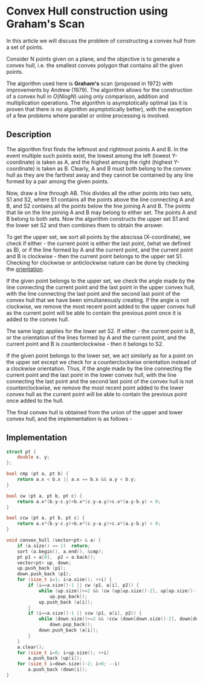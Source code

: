 <!--?title Convex Hull construction using Graham's Scan -->
# Convex Hull construction using Graham's Scan

In this article we will discuss the problem of constructing a convex hull from a set of points.

Consider N points given on a plane, and the objective is to generate a convex hull, i.e. the smallest
convex polygon that contains all the given points.

The algorithm used here is **Graham's** scan (proposed in 1972) with improvements by Andrew (1979).
The algorithm allows for the construction of a convex hull in $O (N log N)$ using only comparison, 
addition and multiplication operations. The algorithm is asymptotically optimal (as it is proven that there
is no algorithm asymptotically better), with the exception of a few problems where parallel or online processing
is involved.

## Description
The algorithm first finds the leftmost and rightmost points A and B. In the event multiple such points exist,
the lowest among the left (lowest Y-coordinate) is taken as A, and the highest among the right (highest Y-coordinate)
is taken as B. Clearly, A and B must both belong to the convex hull as they are the farthest away and they cannot be contained
by any line formed by a pair among the given points.

Now, draw a line through AB. This divides all the other points into two sets, S1 and S2, where S1 contains all the points
above the line connecting A and B, and S2 contains all the points below the line joining A and B. The points that lie on
the line joining A and B may belong to either set. The points A and B belong to both sets. Now the algorithm
constructs the upper set S1 and the lower set S2 and then combines them to obtain the answer. 

To get the upper set, we sort all points by the abscissa (X-coordinate), we check if either - the current point is either the last point,
(what we defined as B), or if the line formed by A and the current point, and the current point and B is clockwise - then the 
current point belongs to the upper set S1. Checking for clockwise or anticlockwise nature can be done by checking the [orientation](https://e-maxx-eng.appspot.com/geometry/oriented-triangle-area.html).

If the given point belongs to the upper set, we check the angle made by the line connecting the current point 
and the last point in the upper convex hull, with the line connecting the last point and the second last point of the convex 
hull that we have been simultaneously creating. If the angle is not clockwise, we remove the most recent point added
to the upper convex hull as the current point will be able to contain the previous point once it is added to the convex
hull.

The same logic applies for the lower set S2. If either - the current point is B, or the orientation of the lines formed by A and the 
current point, and the current point and B is counterclockwise - then it belongs to S2.

If the given point belongs to the lower set, we act similarly as for a point on the upper set except we check for a counterclockwise
orientation instead of a clockwise orientation. Thus, if the angle made by the line connecting the current point 
and the last point in the lower convex hull, with the line connecting the last point and the second last point of the convex 
hull is not counterclockwise, we remove the most recent point added to the lower convex hull as the current point will be able to contain
the previous point once added to the hull.

The final convex hull is obtained from the union of the upper and lower convex hull, and the implementation is as follows -

## Implementation
```cpp grahams_scan
struct pt {
	double x, y;
};

bool cmp (pt a, pt b) {
	return a.x < b.x || a.x == b.x && a.y < b.y;
}

bool cw (pt a, pt b, pt c) {
	return a.x*(b.y-c.y)+b.x*(c.y-a.y)+c.x*(a.y-b.y) < 0;
}

bool ccw (pt a, pt b, pt c) {
	return a.x*(b.y-c.y)+b.x*(c.y-a.y)+c.x*(a.y-b.y) > 0;
}

void convex_hull (vector<pt> & a) {
	if (a.size() == 1)  return;
	sort (a.begin(), a.end(), &cmp);
	pt p1 = a[0],  p2 = a.back();
	vector<pt> up, down;
	up.push_back (p1);
	down.push_back (p1);
	for (size_t i=1; i<a.size(); ++i) {
		if (i==a.size()-1 || cw (p1, a[i], p2)) {
			while (up.size()>=2 && !cw (up[up.size()-2], up[up.size()-1], a[i]))
				up.pop_back();
			up.push_back (a[i]);
		}
		if (i==a.size()-1 || ccw (p1, a[i], p2)) {
			while (down.size()>=2 && !ccw (down[down.size()-2], down[down.size()-1], a[i]))
				down.pop_back();
			down.push_back (a[i]);
		}
	}
	a.clear();
	for (size_t i=0; i<up.size(); ++i)
		a.push_back (up[i]);
	for (size_t i=down.size()-2; i>0; --i)
		a.push_back (down[i]);
}
```
